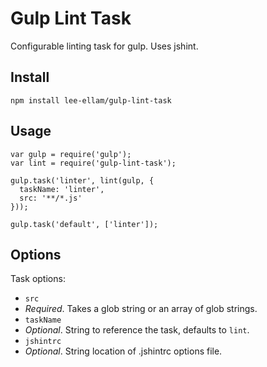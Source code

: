# Gulp Lint Task

Configurable linting task for gulp. Uses jshint.

## Install
```
npm install lee-ellam/gulp-lint-task
```

## Usage
```
var gulp = require('gulp');
var lint = require('gulp-lint-task');

gulp.task('linter', lint(gulp, {
  taskName: 'linter',
  src: '**/*.js'  
}));

gulp.task('default', ['linter']);
```

## Options
Task options:
- `src`
 - *Required*. Takes a glob string or an array of glob strings.
- `taskName`
 - *Optional*. String to reference the task, defaults to `lint`.
- `jshintrc`
 - *Optional*. String location of .jshintrc options file.
